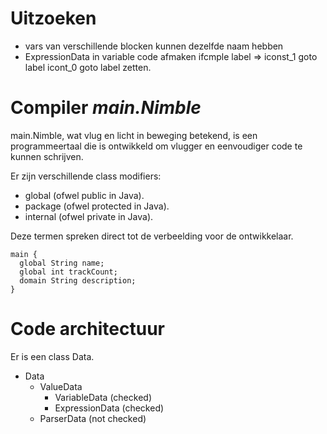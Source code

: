 # Uitzoeken
* vars van verschillende blocken kunnen dezelfde naam hebben
* ExpressionData in variable code afmaken ifcmple label => iconst_1 goto label icont_0 goto label zetten.

# Compiler *main.Nimble*
main.Nimble, wat vlug en licht in beweging betekend, is een programmeertaal die is ontwikkeld om vlugger en eenvoudiger code
te kunnen schrijven. 

Er zijn verschillende class modifiers:
* global (ofwel public in Java).
* package (ofwel protected in Java).
* internal (ofwel private in Java).

Deze termen spreken direct tot de verbeelding voor de ontwikkelaar. 


```
main {
  global String name;
  global int trackCount;
  domain String description;
}
```

# Code architectuur
Er is een class Data. 

* Data    
    * ValueData 
        * VariableData (checked)
        * ExpressionData (checked)
    * ParserData (not checked)


